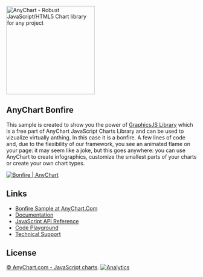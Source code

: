 [<img src="https://cdn.anychart.com/images/logo-transparent-segoe.png?2" width="234px" alt="AnyChart - Robust JavaScript/HTML5 Chart library for any project">](https://www.anychart.com)

## AnyChart Bonfire
This sample is created to show you the power of [GraphicsJS Library](http://www.graphicsjs.org/) which is a free part of AnyChart JavaScript Charts Library and can be used to vizualize virtually anthing. In this case it is a bonfire. A few lines of code and, due to the flexibility of our framework, you see an animated flame on your page: it may seem like a joke, but this goes anywhere: you can use AnyChart to create infographics, customize the smallest parts of your charts or create your own chart types.

[<img src="http://static.anychart.com/images/github/bonfire.png" alt="Bonfire | AnyChart">](http://www.anychart.com/solutions/bonfire/)

## Links
* [Bonfire Sample at AnyChart.Com](https://www.anychart.com/solutions/bonfire/)
* [Documentation](https://docs.anychart.com)
* [JavaScript API Reference](https://api.anychart.com)
* [Code Playground](https://playground.anychart.com)
* [Technical Support](https://www.anychart.com/support)

## License
[© AnyChart.com - JavaScript charts](https://www.anychart.com). 
[![Analytics](https://ga-beacon.appspot.com/UA-228820-4/Solutions/Bonfire-Solution?pixel&useReferer)](https://github.com/igrigorik/ga-beacon)
